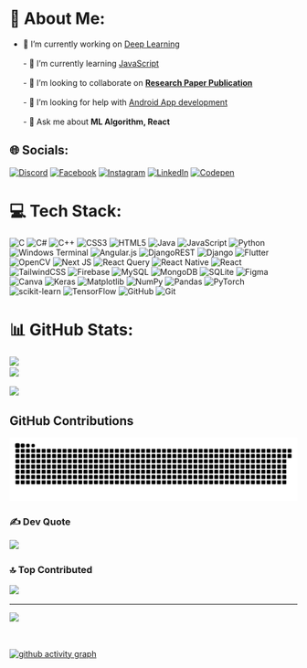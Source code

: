 # 💫 About Me:
- 🔭 I’m currently working on [Deep Learning](https://github.com/ruddropust/Deep-Learning)<br><br>- 🌱 I’m currently learning [JavaScript](https://github.com/ruddropust/JS-Learn)<br><br>- 👯 I’m looking to collaborate on **[Research Paper Publication](https://www.facebook.com/ruddro.cse.20)**<br><br>- 🤝 I’m looking for help with [Android App development](https://github.com/ruddropust/SAACP-Project)<br><br>- 💬 Ask me about **ML Algorithm, React**


## 🌐 Socials:
[![Discord](https://img.shields.io/badge/Discord-%237289DA.svg?logo=discord&logoColor=white)](https://discord.gg/ruddro_cs) [![Facebook](https://img.shields.io/badge/Facebook-%231877F2.svg?logo=Facebook&logoColor=white)](https://facebook.com/ruddro.cse.20) [![Instagram](https://img.shields.io/badge/Instagram-%23E4405F.svg?logo=Instagram&logoColor=white)](https://instagram.com/ruddro_24) [![LinkedIn](https://img.shields.io/badge/LinkedIn-%230077B5.svg?logo=linkedin&logoColor=white)](https://linkedin.com/in/ruddro-24l) [![Codepen](https://img.shields.io/badge/Codepen-000000?style=for-the-badge&logo=codepen&logoColor=white)](https://codepen.io/luciferxd) 

# 💻 Tech Stack:
![C](https://img.shields.io/badge/c-%2300599C.svg?style=for-the-badge&logo=c&logoColor=white) ![C#](https://img.shields.io/badge/c%23-%23239120.svg?style=for-the-badge&logo=csharp&logoColor=white) ![C++](https://img.shields.io/badge/c++-%2300599C.svg?style=for-the-badge&logo=c%2B%2B&logoColor=white) ![CSS3](https://img.shields.io/badge/css3-%231572B6.svg?style=for-the-badge&logo=css3&logoColor=white) ![HTML5](https://img.shields.io/badge/html5-%23E34F26.svg?style=for-the-badge&logo=html5&logoColor=white) ![Java](https://img.shields.io/badge/java-%23ED8B00.svg?style=for-the-badge&logo=openjdk&logoColor=white) ![JavaScript](https://img.shields.io/badge/javascript-%23323330.svg?style=for-the-badge&logo=javascript&logoColor=%23F7DF1E)  ![Python](https://img.shields.io/badge/python-3670A0?style=for-the-badge&logo=python&logoColor=ffdd54)  ![Windows Terminal](https://img.shields.io/badge/Windows%20Terminal-%234D4D4D.svg?style=for-the-badge&logo=windows-terminal&logoColor=white)  ![Angular.js](https://img.shields.io/badge/angular.js-%23E23237.svg?style=for-the-badge&logo=angularjs&logoColor=white) ![DjangoREST](https://img.shields.io/badge/DJANGO-REST-ff1709?style=for-the-badge&logo=django&logoColor=white&color=ff1709&labelColor=gray) ![Django](https://img.shields.io/badge/django-%23092E20.svg?style=for-the-badge&logo=django&logoColor=white) ![Flutter](https://img.shields.io/badge/Flutter-%2302569B.svg?style=for-the-badge&logo=Flutter&logoColor=white) ![OpenCV](https://img.shields.io/badge/opencv-%23white.svg?style=for-the-badge&logo=opencv&logoColor=white) 
![Next JS](https://img.shields.io/badge/Next-black?style=for-the-badge&logo=next.js&logoColor=white) ![React Query](https://img.shields.io/badge/-React%20Query-FF4154?style=for-the-badge&logo=react%20query&logoColor=white) ![React Native](https://img.shields.io/badge/react_native-%2320232a.svg?style=for-the-badge&logo=react&logoColor=%2361DAFB) ![React](https://img.shields.io/badge/react-%2320232a.svg?style=for-the-badge&logo=react&logoColor=%2361DAFB) ![TailwindCSS](https://img.shields.io/badge/tailwindcss-%2338B2AC.svg?style=for-the-badge&logo=tailwind-css&logoColor=white)  ![Firebase](https://img.shields.io/badge/firebase-a08021?style=for-the-badge&logo=firebase&logoColor=ffcd34) ![MySQL](https://img.shields.io/badge/mysql-4479A1.svg?style=for-the-badge&logo=mysql&logoColor=white) ![MongoDB](https://img.shields.io/badge/MongoDB-%234ea94b.svg?style=for-the-badge&logo=mongodb&logoColor=white) ![SQLite](https://img.shields.io/badge/sqlite-%2307405e.svg?style=for-the-badge&logo=sqlite&logoColor=white) ![Figma](https://img.shields.io/badge/figma-%23F24E1E.svg?style=for-the-badge&logo=figma&logoColor=white) ![Canva](https://img.shields.io/badge/Canva-%2300C4CC.svg?style=for-the-badge&logo=Canva&logoColor=white) ![Keras](https://img.shields.io/badge/Keras-%23D00000.svg?style=for-the-badge&logo=Keras&logoColor=white) ![Matplotlib](https://img.shields.io/badge/Matplotlib-%23ffffff.svg?style=for-the-badge&logo=Matplotlib&logoColor=black) ![NumPy](https://img.shields.io/badge/numpy-%23013243.svg?style=for-the-badge&logo=numpy&logoColor=white) ![Pandas](https://img.shields.io/badge/pandas-%23150458.svg?style=for-the-badge&logo=pandas&logoColor=white) ![PyTorch](https://img.shields.io/badge/PyTorch-%23EE4C2C.svg?style=for-the-badge&logo=PyTorch&logoColor=white) ![scikit-learn](https://img.shields.io/badge/scikit--learn-%23F7931E.svg?style=for-the-badge&logo=scikit-learn&logoColor=white) ![TensorFlow](https://img.shields.io/badge/TensorFlow-%23FF6F00.svg?style=for-the-badge&logo=TensorFlow&logoColor=white) ![GitHub](https://img.shields.io/badge/github-%23121011.svg?style=for-the-badge&logo=github&logoColor=white) ![Git](https://img.shields.io/badge/git-%23F05033.svg?style=for-the-badge&logo=git&logoColor=white)
# 📊 GitHub Stats:
![](https://github-readme-stats.vercel.app/api?username=ruddropust&theme=dark&hide_border=false&include_all_commits=true&count_private=true)<br/>
![](https://github-readme-streak-stats.herokuapp.com/?user=ruddropust&theme=dark&hide_border=false)<br/>
<!--![](https://github-readme-stats.vercel.app/api/top-langs/?username=ruddropust&theme=dark&hide_border=false&include_all_commits=true&count_private=true&layout=compact)-->
<div>
    <a href="https://github.com/anuraghazra/github-readme-stats">
    <img height=200 src="https://github-readme-stats.vercel.app/api/top-langs/?username=ruddropust&hide=c%23,powershell,Mathematica,Ruby,Objective-C,Objective-C%2b%2b,Cuda&title_color=61dafb&text_color=ffffff&icon_color=61dafb&bg_color=20232a&langs_count=8&layout=compact&border_color=61dafb&hide_border=true&size_weight=0.5&count_weight=0.5" />
  </a>
</div>

## GitHub Contributions
![snake gif](https://github.com/ruddropust/ruddropust/blob/output/github-snake-dark.svg)

### ✍️ Dev Quote
![](https://quotes-github-readme.vercel.app/api?type=horizontal&theme=radical)

### 🔝 Top Contributed 
![](https://github-contributor-stats.vercel.app/api?username=ruddropust&limit=5&theme=dark&combine_all_yearly_contributions=true)

---
[![](https://visitcount.itsvg.in/api?id=ruddropust&icon=0&color=0)](https://visitcount.itsvg.in)

<br/>

[![github activity graph](https://github-readme-activity-graph.vercel.app/graph?username=ruddropust&theme=react-dark)](https://github.com/ashutosh00710/github-readme-activity-graph)

<!-- Proudly created with GPRM ( https://gprm.itsvg.in ) -->
